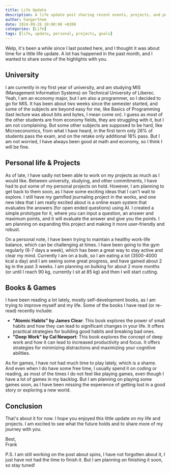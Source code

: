```yaml
---
title: Life Update
description: A life update post sharing recent events, projects, and personal goals. Learn about my university studies, personal projects, books, and games.
author: hangerthem
date: 2024-09-26 10:00:00 +0200
categories: [Life]
tags: [life, update, personal, projects, goals]
---
```


Welp, it's been a while since I last posted here, and I thought it was about time for a little life update. A lot has happened in the past month, and I wanted to share some of the highlights with you.

## University

I am currently in my first year of university, and am studying MIS (Management Information Systems) on Technical University of Liberec. Yeah, I am an economy major, but I am also a programmer, so I decided to go for MIS. It has been about two weeks since the semester started, and some of the subjects are beyond easy for me, like Basics of Programming (last lecture was about bits and bytes, I mean come on). I guess as most of the other students are from economy fields, they are struggling with it, but I am not complaining. But some other subjects are supposed to be hard, like Microeconomics, from what I have heard, in the first term only 26% of students pass the exam, and on the retake only additional 18% pass. But I am not worried, I have always been good at math and economy, so I think I will be fine.

## Personal life & Projects

As of late, I have sadly not been able to work on my projects as much as I would like. Between university, studying, and other commitments, I have had to put some of my personal projects on hold. However, I am planning to get back to them soon, as I have some exciting ideas that I can't wait to explore. I still have my gamified journaling project in the works, and one new idea that I am really excited about is a online exam system that evaluates the answers (for open ended questions) using AI. I created a simple prototype for it, where you can input a question, an answer and maximum points, and it will evaluate the answer and give you the points. I am planning on expanding this project and making it more user-friendly and robust.

On a personal note, I have been trying to maintain a healthy work-life balance, which can be challenging at times. I have been going to the gym regularly (6-7 days a week), which has been a great way to stay active and clear my mind. Currently I am on a bulk, so I am eating a lot (3500-4000 kcal a day) and I am seeing some great progress, and have gained about 2 kg in the past 3 weeks. I am planning on bulking for about 2 more months (or until I reach 90 kg, currently I sit at 85 kg) and then I will start cutting.

## Books & Games

I have been reading a lot lately, mostly self-development books, as I am trying to improve myself and my life. Some of the books I have read (or re-read) recently include:

- **"Atomic Habits" by James Clear**: This book explores the power of small habits and how they can lead to significant changes in your life. It offers practical strategies for building good habits and breaking bad ones.
- **"Deep Work" by Cal Newport**: This book explores the concept of deep work and how it can lead to increased productivity and focus. It offers strategies for minimizing distractions and maximizing your cognitive abilities.

As for games, I have not had much time to play lately, which is a shame. And even when I do have some free time, I usually spend it on coding or reading, as most of the times I do not feel like playing games, even though I have a lot of games in my backlog. But I am planning on playing some games soon, as I have been missing the experience of getting lost in a good story or exploring a new world.

## Conclusion

That's about it for now. I hope you enjoyed this little update on my life and projects. I am excited to see what the future holds and to share more of my journey with you.

Best, <br />
Frank

P.S. I am still working on the post about spins, I have not forgotten about it, I just have not had the time to finish it. But I am planning on finishing it soon, so stay tuned!
